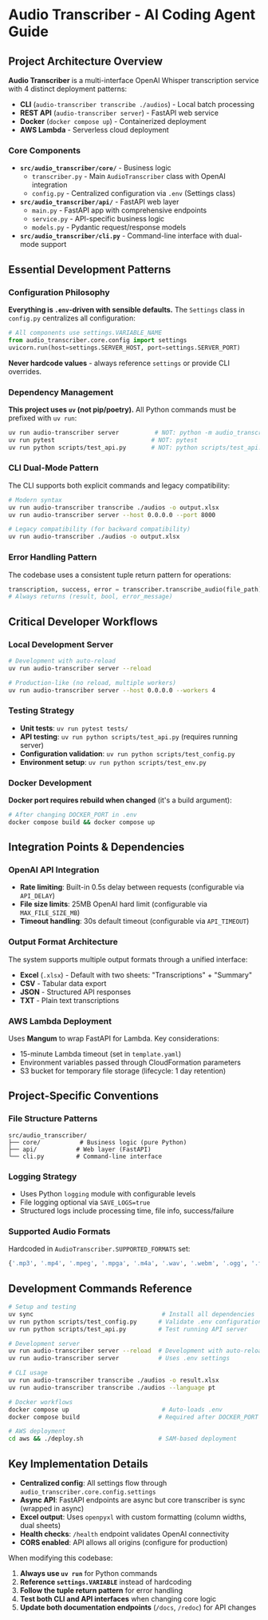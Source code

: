 # Audio Transcriber - AI Coding Agent Guide

## Project Architecture Overview

**Audio Transcriber** is a multi-interface OpenAI Whisper transcription service with 4 distinct deployment patterns:
- **CLI** (`audio-transcriber transcribe ./audios`) - Local batch processing
- **REST API** (`audio-transcriber server`) - FastAPI web service  
- **Docker** (`docker compose up`) - Containerized deployment
- **AWS Lambda** - Serverless cloud deployment

### Core Components

- **`src/audio_transcriber/core/`** - Business logic
  - `transcriber.py` - Main `AudioTranscriber` class with OpenAI integration
  - `config.py` - Centralized configuration via `.env` (Settings class)
- **`src/audio_transcriber/api/`** - FastAPI web layer
  - `main.py` - FastAPI app with comprehensive endpoints
  - `service.py` - API-specific business logic
  - `models.py` - Pydantic request/response models
- **`src/audio_transcriber/cli.py`** - Command-line interface with dual-mode support

## Essential Development Patterns

### Configuration Philosophy
**Everything is `.env`-driven with sensible defaults.** The `Settings` class in `config.py` centralizes all configuration:

```python
# All components use settings.VARIABLE_NAME
from audio_transcriber.core.config import settings
uvicorn.run(host=settings.SERVER_HOST, port=settings.SERVER_PORT)
```

**Never hardcode values** - always reference `settings` or provide CLI overrides.

### Dependency Management
**This project uses `uv` (not pip/poetry).** All Python commands must be prefixed with `uv run`:

```bash
uv run audio-transcriber server          # NOT: python -m audio_transcriber
uv run pytest                           # NOT: pytest
uv run python scripts/test_api.py       # NOT: python scripts/test_api.py
```

### CLI Dual-Mode Pattern
The CLI supports both explicit commands and legacy compatibility:
```bash
# Modern syntax
uv run audio-transcriber transcribe ./audios -o output.xlsx
uv run audio-transcriber server --host 0.0.0.0 --port 8000

# Legacy compatibility (for backward compatibility)
uv run audio-transcriber ./audios -o output.xlsx
```

### Error Handling Pattern
The codebase uses a consistent tuple return pattern for operations:
```python
transcription, success, error = transcriber.transcribe_audio(file_path)
# Always returns (result, bool, error_message)
```

## Critical Developer Workflows

### Local Development Server
```bash
# Development with auto-reload
uv run audio-transcriber server --reload

# Production-like (no reload, multiple workers) 
uv run audio-transcriber server --host 0.0.0.0 --workers 4
```

### Testing Strategy
- **Unit tests**: `uv run pytest tests/`
- **API testing**: `uv run python scripts/test_api.py` (requires running server)
- **Configuration validation**: `uv run python scripts/test_config.py`
- **Environment setup**: `uv run python scripts/test_env.py`

### Docker Development
**Docker port requires rebuild when changed** (it's a build argument):
```bash
# After changing DOCKER_PORT in .env
docker compose build && docker compose up
```

## Integration Points & Dependencies

### OpenAI API Integration
- **Rate limiting**: Built-in 0.5s delay between requests (configurable via `API_DELAY`)
- **File size limits**: 25MB OpenAI hard limit (configurable via `MAX_FILE_SIZE_MB`)
- **Timeout handling**: 30s default timeout (configurable via `API_TIMEOUT`)

### Output Format Architecture
The system supports multiple output formats through a unified interface:
- **Excel** (`.xlsx`) - Default with two sheets: "Transcriptions" + "Summary"
- **CSV** - Tabular data export
- **JSON** - Structured API responses
- **TXT** - Plain text transcriptions

### AWS Lambda Deployment
Uses **Mangum** to wrap FastAPI for Lambda. Key considerations:
- 15-minute Lambda timeout (set in `template.yaml`)
- Environment variables passed through CloudFormation parameters
- S3 bucket for temporary file storage (lifecycle: 1 day retention)

## Project-Specific Conventions

### File Structure Patterns
```
src/audio_transcriber/
├── core/           # Business logic (pure Python)
├── api/           # Web layer (FastAPI)
└── cli.py         # Command-line interface
```

### Logging Strategy
- Uses Python `logging` module with configurable levels
- File logging optional via `SAVE_LOGS=true`
- Structured logs include processing time, file info, success/failure

### Supported Audio Formats
Hardcoded in `AudioTranscriber.SUPPORTED_FORMATS` set:
```python
{'.mp3', '.mp4', '.mpeg', '.mpga', '.m4a', '.wav', '.webm', '.ogg', '.flac'}
```

## Development Commands Reference

```bash
# Setup and testing
uv sync                                    # Install all dependencies
uv run python scripts/test_config.py      # Validate .env configuration
uv run python scripts/test_api.py         # Test running API server

# Development server
uv run audio-transcriber server --reload  # Development with auto-reload
uv run audio-transcriber server           # Uses .env settings

# CLI usage
uv run audio-transcriber transcribe ./audios -o result.xlsx
uv run audio-transcriber transcribe ./audios --language pt

# Docker workflows  
docker compose up                          # Auto-loads .env
docker compose build                      # Required after DOCKER_PORT changes

# AWS deployment
cd aws && ./deploy.sh                     # SAM-based deployment
```

## Key Implementation Details

- **Centralized config**: All settings flow through `audio_transcriber.core.config.settings`
- **Async API**: FastAPI endpoints are async but core transcriber is sync (wrapped in async)
- **Excel output**: Uses `openpyxl` with custom formatting (column widths, dual sheets)
- **Health checks**: `/health` endpoint validates OpenAI connectivity
- **CORS enabled**: API allows all origins (configure for production)

When modifying this codebase:
1. **Always use `uv run`** for Python commands
2. **Reference `settings.VARIABLE`** instead of hardcoding
3. **Follow the tuple return pattern** for error handling
4. **Test both CLI and API interfaces** when changing core logic
5. **Update both documentation endpoints** (`/docs`, `/redoc`) for API changes
